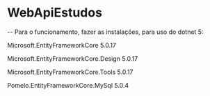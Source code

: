 # WebApiEstudos
<p>-- Para o funcionamento, fazer as instalações, para uso do dotnet 5:</p>
<p>Microsoft.EntityFrameworkCore        5.0.17</p>
<p>Microsoft.EntityFrameworkCore.Design 5.0.17</p>
<p>Microsoft.EntityFrameworkCore.Tools  5.0.17</p>
<p>Pomelo.EntityFrameworkCore.MySql     5.0.4</p>